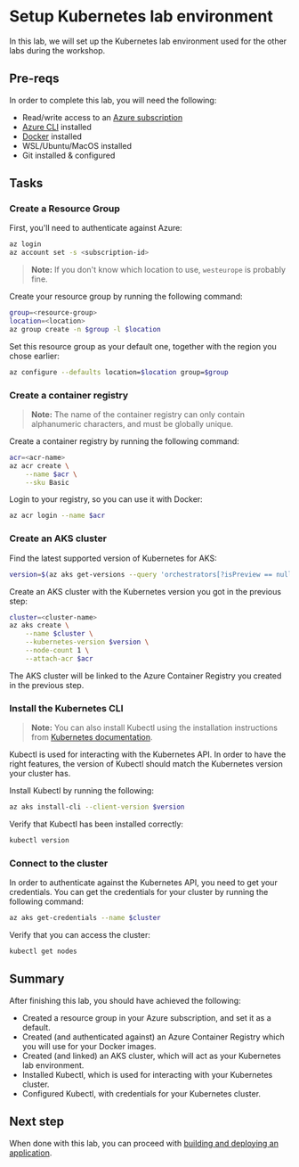 # Setup Kubernetes lab environment

In this lab, we will set up the Kubernetes lab environment used for the other labs during the workshop.

## Pre-reqs

In order to complete this lab, you will need the following:

* Read/write access to an [Azure subscription][azure-account]
* [Azure CLI][install-azurecli] installed
* [Docker][install-docker] installed
* WSL/Ubuntu/MacOS installed
* Git installed & configured

## Tasks

### Create a Resource Group

First, you'll need to authenticate against Azure:

```bash
az login
az account set -s <subscription-id>
```

> **Note:** If you don't know which location to use, `westeurope` is probably fine.

Create your resource group by running the following command:

```bash
group=<resource-group>
location=<location>
az group create -n $group -l $location
```

Set this resource group as your default one, together with the region you chose earlier:

```bash
az configure --defaults location=$location group=$group
```

### Create a container registry

> **Note:** The name of the container registry can only contain alphanumeric characters, and must be globally unique.

Create a container registry by running the following command:

```bash
acr=<acr-name>
az acr create \
    --name $acr \
    --sku Basic
```

Login to your registry, so you can use it with Docker:

```bash
az acr login --name $acr
```

### Create an AKS cluster

Find the latest supported version of Kubernetes for AKS:

```bash
version=$(az aks get-versions --query 'orchestrators[?isPreview == null].[orchestratorVersion][-1]' -o tsv)
```

Create an AKS cluster with the Kubernetes version you got in the previous step:

```bash
cluster=<cluster-name>
az aks create \
    --name $cluster \
    --kubernetes-version $version \
    --node-count 1 \
    --attach-acr $acr
```

The AKS cluster will be linked to the Azure Container Registry you created in the previous step.

### Install the Kubernetes CLI

> **Note:** You can also install Kubectl using the installation instructions from [Kubernetes documentation][install-kubectl].

Kubectl is used for interacting with the Kubernetes API. In order to have the right features, the version of Kubectl should match the Kubernetes version your cluster has.

Install Kubectl by running the following:

```bash
az aks install-cli --client-version $version
```

Verify that Kubectl has been installed correctly:

```bash
kubectl version
```

### Connect to the cluster

In order to authenticate against the Kubernetes API, you need to get your credentials. You can get the credentials for your cluster by running the following command:

```bash
az aks get-credentials --name $cluster
```

Verify that you can access the cluster:

```bash
kubectl get nodes
```

## Summary

After finishing this lab, you should have achieved the following:

* Created a resource group in your Azure subscription, and set it as a default.
* Created (and authenticated against) an Azure Container Registry which you will use for your Docker images.
* Created (and linked) an AKS cluster, which will act as your Kubernetes lab environment.
* Installed Kubectl, which is used for interacting with your Kubernetes cluster.
* Configured Kubectl, with credentials for your Kubernetes cluster.

## Next step

When done with this lab, you can proceed with [building and deploying an application](./01-deploy-application.md).

<!-- References -->

[azure-account]: https://azure.microsoft.com/free/
[install-azurecli]: https://docs.microsoft.com/en-us/cli/azure/install-azure-cli
[install-kubectl]: https://kubernetes.io/docs/tasks/tools/install-kubectl/
[install-docker]: https://docs.docker.com/get-docker/
